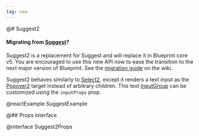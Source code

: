 ```yaml
---
tag: new
---
```


@# Suggest2

<div class="@ns-callout @ns-intent-primary @ns-icon-info-sign">
    <h4 class="@ns-heading">

Migrating from [Suggest](#select/suggest)?

</h4>

Suggest2 is a replacement for Suggest and will replace it in Blueprint core v5.
You are encouraged to use this new API now to ease the transition to the next major version of Blueprint.
See the [migration guide](https://github.com/palantir/blueprint/wiki/Select2,-Suggest2,-MultiSelect2-migration)
on the wiki.

</div>

Suggest2 behaves similarly to [Select2](#select/select2), except it
renders a text input as the [Popover2](#popover2-package/popover2) target instead of arbitrary children.
This text [InputGroup](#core/components/text-inputs.input-group) can be customized using the `inputProps` prop.

@reactExample SuggestExample

@## Props interface

@interface Suggest2Props
